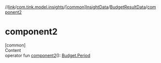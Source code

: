 //[link](../../../index.md)/[com.tink.model.insights](../../index.md)/[[common]InsightData](../index.md)/[BudgetResultData](index.md)/[component2](component2.md)



# component2  
[common]  
Content  
operator fun [component2](component2.md)(): [Budget.Period](../../../com.tink.model.budget/[common]-budget/-period/index.md)  



